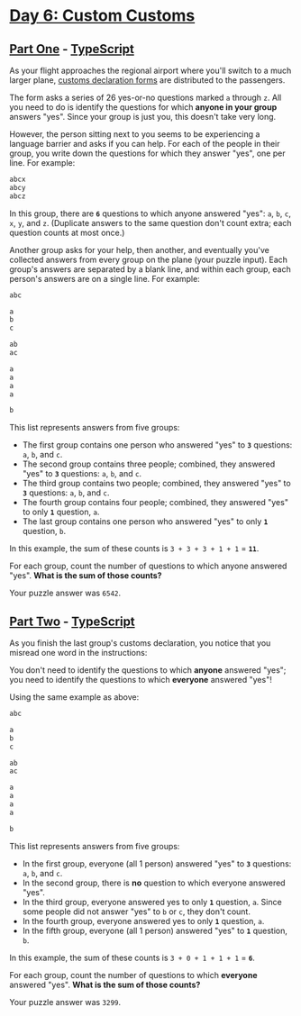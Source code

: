 # [Day 6: Custom Customs](https://adventofcode.com/2020/day/6)

## [Part One](https://adventofcode.com/2020/day/6#part1) - [TypeScript](./typescript/part_one.ts)

As your flight approaches the regional airport where you'll switch to a much
larger plane,
[customs declaration forms](https://en.wikipedia.org/wiki/Customs_declaration)
are distributed to the passengers.

The form asks a series of 26 yes-or-no questions marked `a` through `z`. All
you need to do is identify the questions for which **anyone in your group**
answers "yes". Since your group is just you, this doesn't take very long.

However, the person sitting next to you seems to be experiencing a language
barrier and asks if you can help. For each of the people in their group, you
write down the questions for which they answer "yes", one per line. For example:

```sh
abcx
abcy
abcz
```

In this group, there are **`6`** questions to which anyone answered "yes":
`a`, `b`, `c`, `x`, `y`, and `z`. (Duplicate answers to the same question
don't count extra; each question counts at most once.)

Another group asks for your help, then another, and eventually you've
collected answers from every group on the plane (your puzzle input). Each
group's answers are separated by a blank line, and within each group, each
person's answers are on a single line. For example:

```sh
abc

a
b
c

ab
ac

a
a
a
a

b
```

This list represents answers from five groups:

- The first group contains one person who answered "yes" to **`3`**
  questions: `a`, `b`, and `c`.
- The second group contains three people; combined, they answered "yes" to
  **`3`** questions: `a`, `b`, and `c`.
- The third group contains two people; combined, they answered "yes" to
  **`3`** questions: `a`, `b`, and `c`.
- The fourth group contains four people; combined, they answered "yes" to
  only **`1`** question, `a`.
- The last group contains one person who answered "yes" to only **`1`**
  question, `b`.

In this example, the sum of these counts is `3 + 3 + 3 + 1 + 1` = **`11`**.

For each group, count the number of questions to which anyone answered "yes".
**What is the sum of those counts?**

Your puzzle answer was `6542`.

## [Part Two](https://adventofcode.com/2020/day/6#part2) - [TypeScript](./typescript/part_two.ts)

As you finish the last group's customs declaration, you notice that you
misread one word in the instructions:

You don't need to identify the questions to which **anyone** answered "yes";
you need to identify the questions to which **everyone** answered "yes"!

Using the same example as above:

```sh
abc

a
b
c

ab
ac

a
a
a
a

b
```

This list represents answers from five groups:

- In the first group, everyone (all 1 person) answered "yes" to **`3`**
  questions: `a`, `b`, and `c`.
- In the second group, there is **no** question to which everyone answered
  "yes".
- In the third group, everyone answered yes to only **`1`** question, `a`.
  Since some people did not answer "yes" to `b` or `c`, they don't count.
- In the fourth group, everyone answered yes to only **`1`** question, `a`.
- In the fifth group, everyone (all 1 person) answered "yes" to **`1`**
  question, `b`.

In this example, the sum of these counts is `3 + 0 + 1 + 1 + 1` = **`6`**.

For each group, count the number of questions to which **everyone** answered
"yes". **What is the sum of those counts?**

Your puzzle answer was `3299`.
